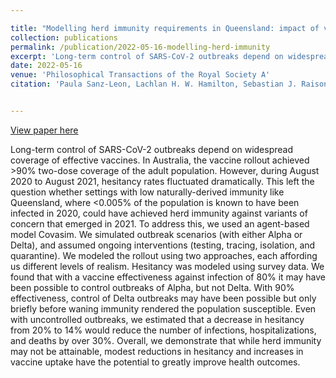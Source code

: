 ```yaml
---

title: "Modelling herd immunity requirements in Queensland: impact of vaccination hesitancy and variants of SARS-CoV-2"
collection: publications
permalink: /publication/2022-05-16-modelling-herd-immunity
excerpt: 'Long-term control of SARS-CoV-2 outbreaks depend on widespread coverage of effective vaccines. In Australia, the vaccine rollout achieved >90% two-dose coverage of the adult population. However, during August 2020 to August 2021, hesitancy rates fluctuated dramatically. This left the question whether settings with low naturally-derived immunity like Queensland, where <0.005% of the population is known to have been infected in 2020, could have achieved herd immunity against variants of concern that emerged in 2021. To address this, we used an agent-based model Covasim. We simulated outbreak scenarios (with either Alpha or Delta), and assumed ongoing interventions (testing, tracing, isolation, and quarantine). We modeled the rollout using two approaches, each affording us different levels of realism. Hesitancy was modeled using survey data. We found that with a vaccine effectiveness against infection of 80% it may have been possible to control outbreaks of Alpha, but not Delta. With 90% effectiveness, control of Delta outbreaks may have been possible but only briefly before waning immunity rendered the population susceptible. Even with uncontrolled outbreaks, we estimated that a decrease in hesitancy from 20% to 14% would reduce the number of infections, hospitalizations, and deaths by over 30%. Overall, we demonstrate that while herd immunity may not be attainable, modest reductions in hesitancy and increases in vaccine uptake have the potential to greatly improve health outcomes.'
date: 2022-05-16
venue: 'Philosophical Transactions of the Royal Society A'
citation: 'Paula Sanz-Leon, Lachlan H. W. Hamilton, Sebastian J. Raison, Anna J. X. Pan, Nathan J. Stevenson, Robyn M. Stuart, Romesh G. Abeysuriya, Cliff C. Kerr, Stephen B. Lambert and James A. Roberts "Modelling herd immunity requirements in Queensland: impact of vaccination hesitancy and variants of SARS-CoV-2", Philosophical Transactions of the Royal Society A, (in press)'


---
```

[View paper here](http://LachlanHamilton.github.io/files/modelling_herd_immunity_requirements_in_Queensland.pdf)

Long-term control of SARS-CoV-2 outbreaks depend on widespread coverage of effective vaccines. In Australia, the vaccine rollout achieved >90% two-dose coverage of the adult population. However, during August 2020 to August 2021, hesitancy rates fluctuated dramatically. This left the question whether settings with low naturally-derived immunity like Queensland, where <0.005% of the population is known to have been infected in 2020, could have achieved herd immunity against variants of concern that emerged in 2021. To address this, we used an agent-based model Covasim. We simulated outbreak scenarios (with either Alpha or Delta), and assumed ongoing interventions (testing, tracing, isolation, and quarantine). We modeled the rollout using two approaches, each affording us different levels of realism. Hesitancy was modeled using survey data. We found that with a vaccine effectiveness against infection of 80% it may have been possible to control outbreaks of Alpha, but not Delta. With 90% effectiveness, control of Delta outbreaks may have been possible but only briefly before waning immunity rendered the population susceptible. Even with uncontrolled outbreaks, we estimated that a decrease in hesitancy from 20% to 14% would reduce the number of infections, hospitalizations, and deaths by over 30%. Overall, we demonstrate that while herd immunity may not be attainable, modest reductions in hesitancy and increases in vaccine uptake have the potential to greatly improve health outcomes.

